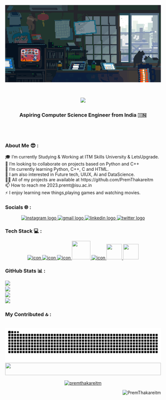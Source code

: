 <div align="center">
<img src="https://github.com/PremThakareitm/PremThakareitm/blob/main/gif/Artist%20Creates%20The%20Best%20Japanese%20Pixel%20Art%20GIFs%20on%20Earth.gif" align="center"  height="250" style="width: 100%" width="1000"/>
</div>

<h1 align="center"><img src="https://readme-typing-svg.herokuapp.com/?font=Righteous&size=35&center=true&vCenter=true&width=500&height=70&duration=3300&lines=Namaste+🙏+;+I'm+Prem+Thakare+👋;" /></h1>
<h3 align="center">Aspiring Computer Science Engineer from India 🇮🇳</h3>
<h1 align="center"></h1>
<br/>

<div align="left">

<h3 align="left">About Me 😎 :</h3>
🎓 I’m currently Studying & Working at ITM Skills University & LetsUpgrade.<br>🤝 I’m looking to collaborate on projects based on Python and C++<br>🌱 I’m currently learning Python, C++, C and HTML.<br>🧐 I am also interested in Future tech, UIUX, Ai and DataScience.<br>👨‍💻 All of my projects are available at https://github.com/PremThakareitm<br>📫 How to reach me 2023.premt@isu.ac.in<br>⚡ I enjoy learning new things,playing games and watching movies.


<h3 align="left">Socials 🌐 :</h3>
<div align="center">
  <a href="https://www.instagram.com/prem.thakare_/" target="_blank">
    <img src="https://img.shields.io/static/v1?message=Instagram&logo=instagram&label=&color=E4405F&logoColor=white&labelColor=&style=for-the-badge" height="31" alt="instagram logo"  />
  </a>
  <a href="https://mail.google.com/mail/?view=cm&fs=1&to=premthakare96680@gmail.com@gmail.com" target="_blank">
    <img src="https://img.shields.io/static/v1?message=Gmail&logo=gmail&label=&color=D14836&logoColor=white&labelColor=&style=for-the-badge" height="31" alt="gmail logo"  />
  </a>
  <a href="https://www.linkedin.com/in/prem-thakare-7b1377289/" target="_blank">
    <img src="https://img.shields.io/static/v1?message=LinkedIn&logo=linkedin&label=&color=0077B5&logoColor=white&labelColor=&style=for-the-badge" height="31" alt="linkedin logo"  />
  </a>
  <a href="https://twitter.com/PremThakare_" target="_blank">
    <img src="https://img.shields.io/static/v1?message=Twitter&logo=twitter&label=&color=1DA1F2&logoColor=white&labelColor=&style=for-the-badge" height="31" alt="twitter logo"  />
  </a>
</div>


<h3 align="left">Tech Stack 💻 :</h3>
<p align="center">
  <a href="https://skillicons.dev">
    <img src="https://techstack-generator.vercel.app/python-icon.svg" alt="icon" width="50" height="50" />
    <img src="https://techstack-generator.vercel.app/cpp-icon.svg" alt="icon" width="60" height="60" />
    <img src="https://techstack-generator.vercel.app/mysql-icon.svg" alt="icon" width="60" height="60"/>
    <img src="https://techstack-generator.vercel.app/github-icon.svg" width="60" height="60"/>
    <img src="https://sp-ao.shortpixel.ai/client/to_auto,q_lossless,ret_img,w_300,h_300/https://fullsteam.mit.edu/wp-content/uploads/2020/03/ScratchLogo-300x300.png" alt="icon" width="50" height="50" />
    <img src="https://media.licdn.com/dms/image/D5612AQGny7xsSSLQ-A/article-cover_image-shrink_600_2000/0/1699480666080?e=2147483647&v=beta&t=3jmL98hJa2MwOmEPsQZ9t3zAH3CjBLEIL-ugNdJ31tY" width="50" height="50">
    <img src="https://www.appsheet.com/Content/img/material/appsheet_rebrand_logo.svg" width="50" height="50">
  </a>

</div>
</p>

<h3 align="left">GitHub Stats 📊 :</h3>

![](https://github-readme-stats.vercel.app/api/top-langs/?username=PremThakareitm&theme=flag-india&hide_border=false&include_all_commits=true&count_private=false&layout=compact)<br/>
![](https://github-readme-stats.vercel.app/api?username=PremThakareitm&theme=flag-india&hide_border=false&include_all_commits=true&count_private=false)<br/>
![](https://github-readme-streak-stats.herokuapp.com/?user=PremThakareitm&theme=flag-india&hide_border=false)<br/>
![](https://github-readme-activity-graph.vercel.app/graph?username=PremThakareitm&bg_color=fff&color=FF9933&line=008000&point=007FFF&area=true&area_color=007FFF&hide_border=false&include_all_commits=true&count_private=false&layout=compact)<br/>


<h3 align="left">My Contributed 🔝 :</h3>
  <br>
  <img alt="snake eating my contributions" src="https://raw.githubusercontent.com/PremThakareitm/PremThakareitm/output/github-contribution-grid-snake.svg" />


<img src="https://i.imgur.com/dBaSKWF.gif" height="40" width="100%">
  
</div>
<div align="center">

<p align="center"> <a href="https://github.com/ryo-ma/github-profile-trophy"><img src="https://github-profile-trophy.vercel.app/?username=premthakareitm" alt="premthakareitm" /></a> </p>

<p align="right"> <img src="https://komarev.com/ghpvc/?username=PremThakareitm&label=Profile%20views&theme=flag-india&hide&color=007FFF&style=round" alt="PremThakareitm" /> </p>
